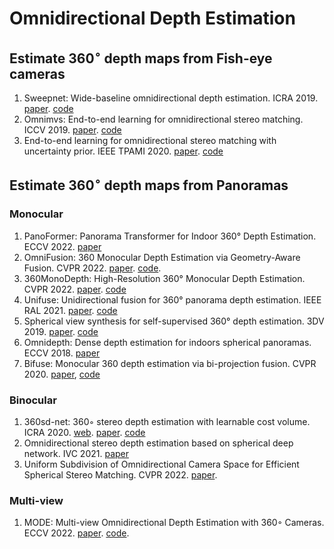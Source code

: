 # Omnidirectional Depth Estimation

## Estimate 360$^\circ$ depth maps from **Fish-eye cameras**
1. Sweepnet: Wide-baseline omnidirectional depth estimation. ICRA 2019. [paper](https://arxiv.org/abs/1902.10904). [code](https://github.com/hyu-cvlab/sweepnet)
2. Omnimvs: End-to-end learning for omnidirectional stereo matching. ICCV 2019. [paper](https://openaccess.thecvf.com/content_ICCV_2019/html/Won_OmniMVS_End-to-End_Learning_for_Omnidirectional_Stereo_Matching_ICCV_2019_paper.html). [code](https://github.com/hyu-cvlab/omnimvs-pytorch)
3. End-to-end learning for omnidirectional stereo matching with uncertainty prior. IEEE TPAMI 2020. [paper](https://ieeexplore.ieee.org/document/9086445). [code](https://github.com/hyu-cvlab/omnimvs-pytorch)

## Estimate 360$^\circ$ depth maps from **Panoramas**

### Monocular
1. PanoFormer: Panorama Transformer for Indoor 360° Depth Estimation. ECCV 2022. [paper](https://link.springer.com/content/pdf/10.1007/978-3-031-19769-7_12.pdf)
2. OmniFusion: 360 Monocular Depth Estimation via Geometry-Aware Fusion. CVPR 2022. [paper](https://openaccess.thecvf.com/content/CVPR2022/papers/Li_OmniFusion_360_Monocular_Depth_Estimation_via_Geometry-Aware_Fusion_CVPR_2022_paper.pdf). [code](https://github.com/yuyanli0831/OmniFusion).
3. 360MonoDepth: High-Resolution 360° Monocular Depth Estimation. CVPR 2022. [paper](https://openaccess.thecvf.com/content/CVPR2022/papers/Rey-Area_360MonoDepth_High-Resolution_360deg_Monocular_Depth_Estimation_CVPR_2022_paper.pdf). [code](https://manurare.github.io/360monodepth/)
4. Unifuse: Unidirectional fusion for 360° panorama depth estimation. IEEE RAL 2021. [paper](https://arxiv.org/abs/2102.03550). [code](https://github.com/alibaba/UniFuse-Unidirectional-Fusion)
5. Spherical view synthesis for self-supervised 360° depth estimation. 3DV 2019. [paper](https://arxiv.org/abs/1909.08112). [code](https://github.com/VCL3D/SphericalViewSynthesis)
6. Omnidepth: Dense depth estimation for indoors spherical panoramas. ECCV 2018. [paper](https://arxiv.org/pdf/1807.09620.pdf)
7. Bifuse: Monocular 360 depth estimation via bi-projection fusion. CVPR 2020. [paper](https://openaccess.thecvf.com/content_CVPR_2020/html/Wang_BiFuse_Monocular_360_Depth_Estimation_via_Bi-Projection_Fusion_CVPR_2020_paper.html), [code](https://github.com/Yeh-yu-hsuan/BiFuse)

### Binocular
1. 360sd-net: 360◦ stereo depth estimation with learnable cost volume. ICRA 2020. [web](https://albert100121.github.io/360SD-Net-Project-Page/). [paper](https://arxiv.org/abs/1911.04460v2). [code](https://github.com/albert100121/360SD-Net)
2. Omnidirectional stereo depth estimation based on spherical deep network. IVC 2021. [paper](https://www.sciencedirect.com/science/article/abs/pii/S0262885621001694)
3. Uniform Subdivision of Omnidirectional Camera Space
for Efficient Spherical Stereo Matching. CVPR 2022. [paper](https://openaccess.thecvf.com/content/CVPR2022/papers/Kang_Uniform_Subdivision_of_Omnidirectional_Camera_Space_for_Efficient_Spherical_Stereo_CVPR_2022_paper.pdf).

### Multi-view
1. MODE: Multi-view Omnidirectional Depth Estimation with 360◦ Cameras. ECCV 2022. [paper](https://link.springer.com/content/pdf/10.1007/978-3-031-19827-4_12.pdf). [code](https://github.com/nju-ee/MODE-2022).

